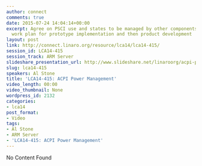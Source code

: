 ```yaml
---
author: connect
comments: true
date: 2015-07-24 14:04:14+00:00
excerpt: Agree on PSCI use and states to be managed by other components. Define a
  work plan for prototype implementation and then product development
layout: post
link: http://connect.linaro.org/resource/lca14/lca14-415/
session_id: LCA14-415
session_track: ARM Server
slideshare_presentation_url: http://www.slideshare.net/linaroorg/acpi-power-management
slug: lca14-415
speakers: Al Stone
title: 'LCA14-415: ACPI Power Management'
video_length: 00:00
video_thumbnail: None
wordpress_id: 2132
categories:
- lca14
post_format:
- Video
tags:
- Al Stone
- ARM Server
- 'LCA14-415: ACPI Power Management'
---
```


No Content Found
